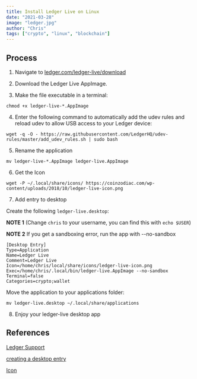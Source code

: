 ```yaml
---
title: Install Ledger Live on Linux
date: "2021-03-28"
image: "ledger.jpg"
author: "Chris"
tags: ["crypto", "linux", "blockchain"]
---
```

## Process

1. Navigate to [ledger.com/ledger-live/download](https://www.ledger.com/ledger-live/download)

2. Download the Ledger Live AppImage.

3. Make the file executable in a terminal:

```
chmod +x ledger-live-*.AppImage
```

4. Enter the following command to automatically add the udev rules and reload udev to allow USB access to your Ledger device:

```
wget -q -O - https://raw.githubusercontent.com/LedgerHQ/udev-rules/master/add_udev_rules.sh | sudo bash
```

5. Rename the application

```
mv ledger-live-*.AppImage ledger-live.AppImage
```

6. Get the Icon 

```
wget -P ~/.local/share/icons/ https://coinzodiac.com/wp-content/uploads/2018/10/ledger-live-icon.png
```

7. Add entry to desktop

Create the following `ledger-live.desktop`:

**NOTE 1** (Change `chris` to your username, you can find this with `echo $USER`)

**NOTE 2** If you get a sandboxing error, run the app with --no-sandbox

```
[Desktop Entry]
Type=Application
Name=Ledger Live
Comment=Ledger Live
Icon=/home/chris/local/share/icons/ledger-live-icon.png
Exec=/home/chris/.local/bin/ledger-live.AppImage --no-sandbox
Terminal=false
Categories=crypto;wallet
```

Move the application to your applications folder:

```
mv ledger-live.desktop ~/.local/share/applications
```

8. Enjoy your ledger-live desktop app

## References

[Ledger Support](https://support.ledger.com/hc/en-us/articles/360006395553-Download-and-install-Ledger-Live)

[creating a desktop entry](https://askubuntu.com/questions/902672/registering-appimage-files-as-a-desktop-app)

[Icon](https://coinzodiac.com/wp-content/uploads/2018/10/ledger-live-icon.png)
